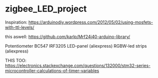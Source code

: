# zigbee_LED_project

Inspiration:
https://arduinodiy.wordpress.com/2012/05/02/using-mosfets-with-ttl-levels/

this aswell: https://github.com/karlp/Mrf24j40-arduino-library/

Potentiometer
BC547
IRF3205
LED-panel (aliexpress)
RGBW-led strips (aliexpress)


THIS TOO: https://electronics.stackexchange.com/questions/132000/stm32-series-microcontroller-calculations-of-timer-variables

